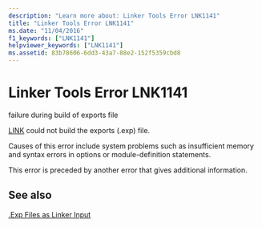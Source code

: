 ```yaml
---
description: "Learn more about: Linker Tools Error LNK1141"
title: "Linker Tools Error LNK1141"
ms.date: "11/04/2016"
f1_keywords: ["LNK1141"]
helpviewer_keywords: ["LNK1141"]
ms.assetid: 83b78606-6dd3-43a7-88e2-152f5359cbd8
---
```

# Linker Tools Error LNK1141

failure during build of exports file

[LINK](../../build/reference/linking.md) could not build the exports (.exp) file.

Causes of this error include system problems such as insufficient memory and syntax errors in options or module-definition statements.

This error is preceded by another error that gives additional information.

## See also

[.Exp Files as Linker Input](../../build/reference/dot-exp-files-as-linker-input.md)
